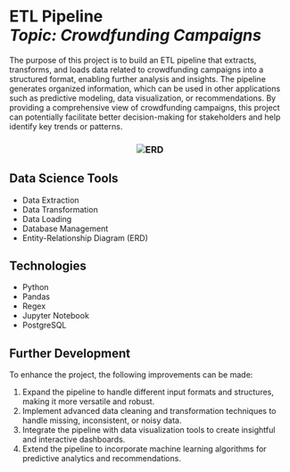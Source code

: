 <h1 align="left">ETL Pipeline<br><i>Topic: Crowdfunding Campaigns</i> </h1> 

The purpose of this project is to build an ETL pipeline that extracts, transforms, and loads data related to crowdfunding campaigns into a structured format, enabling further analysis and insights. The pipeline generates organized information, which can be used in other applications such as predictive modeling, data visualization, or recommendations. By providing a comprehensive view of crowdfunding campaigns, this project can potentially facilitate better decision-making for stakeholders and help identify key trends or patterns.

<h3 align="center"><img src="https://user-images.githubusercontent.com/8321756/233811302-4d035022-7755-4c10-9aec-cb37649a1bd4.png" alt="ERD" style="pointer-events: none;"></h3>

## Data Science Tools
* Data Extraction
* Data Transformation
* Data Loading
* Database Management
* Entity-Relationship Diagram (ERD)

## Technologies
* Python
* Pandas
* Regex
* Jupyter Notebook
* PostgreSQL

## Further Development
To enhance the project, the following improvements can be made:
1. Expand the pipeline to handle different input formats and structures, making it more versatile and robust.
2. Implement advanced data cleaning and transformation techniques to handle missing, inconsistent, or noisy data.
3. Integrate the pipeline with data visualization tools to create insightful and interactive dashboards.
4. Extend the pipeline to incorporate machine learning algorithms for predictive analytics and recommendations.

